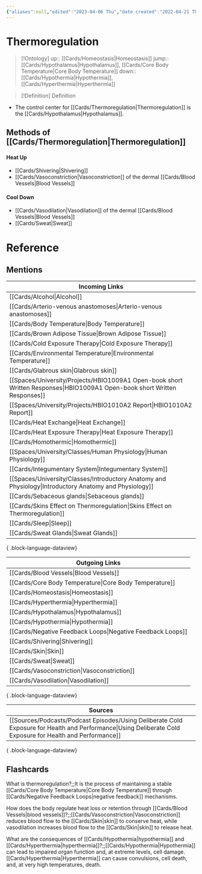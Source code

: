 ```yaml
---
{"aliases":null,"edited":"2023-04-06 Thu","date created":"2022-04-21 Thu","dg-publish":true,"tags":["Uni/HBIO1009","Uni/LFS112","flashcards/LFS112"],"permalink":"/cards/thermoregulation/","dgPassFrontmatter":true}
---
```


# Thermoregulation

> [!Ontology]
> up:: [[Cards/Homeostasis\|Homeostasis]]
> jump:: [[Cards/Hypothalamus\|Hypothalamus]], [[Cards/Core Body Temperature\|Core Body Temperature]]
> down:: [[Cards/Hypothermia\|Hypothermia]], [[Cards/Hyperthermia\|Hyperthermia]]

> [!Definition] Definition

- The control center for [[Cards/Thermoregulation\|Thermoregulation]] is the [[Cards/Hypothalamus\|Hypothalamus]].

## Methods of [[Cards/Thermoregulation\|Thermoregulation]]

#### Heat Up

- [[Cards/Shivering\|Shivering]]
- [[Cards/Vasoconstriction\|Vasoconstriction]] of the dermal [[Cards/Blood Vessels\|Blood Vessels]]

#### Cool Down

- [[Cards/Vasodilation\|Vasodilation]] of the dermal [[Cards/Blood Vessels\|Blood Vessels]]
- [[Cards/Sweat\|Sweat]]

# Reference

## Mentions

| Incoming Links                                                                                                               |
| ---------------------------------------------------------------------------------------------------------------------------- |
| [[Cards/Alcohol\|Alcohol]]                                                                                                |
| [[Cards/Arterio-venous anastomoses\|Arterio-venous anastomoses]]                                                          |
| [[Cards/Body Temperature\|Body Temperature]]                                                                              |
| [[Cards/Brown Adipose Tissue\|Brown Adipose Tissue]]                                                                      |
| [[Cards/Cold Exposure Therapy\|Cold Exposure Therapy]]                                                                    |
| [[Cards/Environmental Temperature\|Environmental Temperature]]                                                            |
| [[Cards/Glabrous skin\|Glabrous skin]]                                                                                    |
| [[Spaces/University/Projects/HBIO1009A1 Open-book short Written Responses\|HBIO1009A1 Open-book short Written Responses]] |
| [[Spaces/University/Projects/HBIO1010A2 Report\|HBIO1010A2 Report]]                                                       |
| [[Cards/Heat Exchange\|Heat Exchange]]                                                                                    |
| [[Cards/Heat Exposure Therapy\|Heat Exposure Therapy]]                                                                    |
| [[Cards/Homothermic\|Homothermic]]                                                                                        |
| [[Spaces/University/Classes/Human Physiology\|Human Physiology]]                                                          |
| [[Cards/Integumentary System\|Integumentary System]]                                                                      |
| [[Spaces/University/Classes/Introductory Anatomy and Physiology\|Introductory Anatomy and Physiology]]                    |
| [[Cards/Sebaceous glands\|Sebaceous glands]]                                                                              |
| [[Cards/Skins Effect on Thermoregulation\|Skins Effect on Thermoregulation]]                                              |
| [[Cards/Sleep\|Sleep]]                                                                                                    |
| [[Cards/Sweat Glands\|Sweat Glands]]                                                                                      |

{ .block-language-dataview}

| Outgoing Links                                                |
| ------------------------------------------------------------- |
| [[Cards/Blood Vessels\|Blood Vessels]]                     |
| [[Cards/Core Body Temperature\|Core Body Temperature]]     |
| [[Cards/Homeostasis\|Homeostasis]]                         |
| [[Cards/Hyperthermia\|Hyperthermia]]                       |
| [[Cards/Hypothalamus\|Hypothalamus]]                       |
| [[Cards/Hypothermia\|Hypothermia]]                         |
| [[Cards/Negative Feedback Loops\|Negative Feedback Loops]] |
| [[Cards/Shivering\|Shivering]]                             |
| [[Cards/Skin\|Skin]]                                       |
| [[Cards/Sweat\|Sweat]]                                     |
| [[Cards/Vasoconstriction\|Vasoconstriction]]               |
| [[Cards/Vasodilation\|Vasodilation]]                       |

{ .block-language-dataview}

| Sources                                                                                                                                                       |
| ------------------------------------------------------------------------------------------------------------------------------------------------------------- |
| [[Sources/Podcasts/Podcast Episodes/Using Deliberate Cold Exposure for Health and Performance\|Using Deliberate Cold Exposure for Health and Performance]] |

{ .block-language-dataview}

## Flashcards

What is thermoregulation?;;It is the process of maintaining a stable [[Cards/Core Body Temperature\|Core Body Temperature]] through [[Cards/Negative Feedback Loops\|negative feedback]] mechanisms.
<!--SR:!2024-11-19,78,210-->

How does the body regulate heat loss or retention through [[Cards/Blood Vessels\|blood vessels]]?;;[[Cards/Vasoconstriction\|Vasoconstriction]] reduces blood flow to the [[Cards/Skin\|skin]] to conserve heat, while vasodilation increases blood flow to the [[Cards/Skin\|skin]] to release heat.
<!--SR:!2024-11-16,75,210-->

What are the consequences of [[Cards/Hypothermia\|hypothermia]] and [[Cards/Hyperthermia\|hyperthermia]]?;;[[Cards/Hypothermia\|Hypothermia]] can lead to impaired organ function and, at extreme levels, cell damage. [[Cards/Hyperthermia\|Hyperthermia]] can cause convulsions, cell death, and, at very high temperatures, death.
<!--SR:!2024-10-28,56,190-->